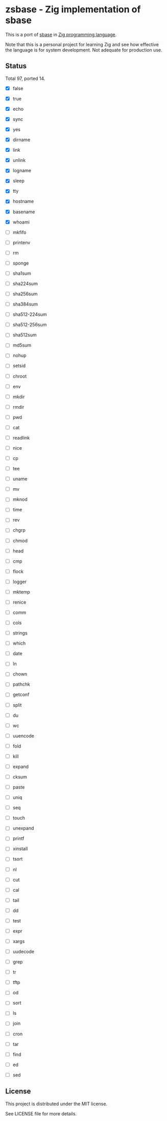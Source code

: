 
zsbase - Zig implementation of sbase
====================================

This is a port of [sbase][] in [Zig programming language][].

Note that this is a personal project for learning Zig and see how effective the
language is for system development. Not adequate for production use.

[sbase]: https://git.suckless.org/sbase/
[Zig programming language]: https://ziglang.org/

Status
--------

Total 97, ported 14.

 - [x] false
 - [x] true
 - [x] echo
 - [x] sync
 - [x] yes
 - [x] dirname
 - [x] link
 - [x] unlink
 - [x] logname
 - [x] sleep
 - [x] tty
 - [x] hostname
 - [x] basename
 - [x] whoami
 - [ ] mkfifo
 - [ ] printenv
 - [ ] rm
 - [ ] sponge
 - [ ] sha1sum
 - [ ] sha224sum
 - [ ] sha256sum
 - [ ] sha384sum
 - [ ] sha512-224sum
 - [ ] sha512-256sum
 - [ ] sha512sum
 - [ ] md5sum
 - [ ] nohup
 - [ ] setsid
 - [ ] chroot
 - [ ] env
 - [ ] mkdir
 - [ ] rmdir
 - [ ] pwd
 - [ ] cat
 - [ ] readlink
 - [ ] nice
 - [ ] cp
 - [ ] tee
 - [ ] uname
 - [ ] mv
 - [ ] mknod
 - [ ] time
 - [ ] rev
 - [ ] chgrp
 - [ ] chmod
 - [ ] head
 - [ ] cmp
 - [ ] flock
 - [ ] logger
 - [ ] mktemp
 - [ ] renice
 - [ ] comm
 - [ ] cols
 - [ ] strings
 - [ ] which
 - [ ] date
 - [ ] ln
 - [ ] chown
 - [ ] pathchk
 - [ ] getconf
 - [ ] split
 - [ ] du
 - [ ] wc
 - [ ] uuencode
 - [ ] fold
 - [ ] kill
 - [ ] expand
 - [ ] cksum
 - [ ] paste
 - [ ] uniq
 - [ ] seq
 - [ ] touch
 - [ ] unexpand
 - [ ] printf
 - [ ] xinstall
 - [ ] tsort
 - [ ] nl
 - [ ] cut
 - [ ] cal
 - [ ] tail
 - [ ] dd
 - [ ] test
 - [ ] expr
 - [ ] xargs
 - [ ] uudecode
 - [ ] grep
 - [ ] tr
 - [ ] tftp
 - [ ] od
 - [ ] sort
 - [ ] ls
 - [ ] join
 - [ ] cron
 - [ ] tar
 - [ ] find
 - [ ] ed
 - [ ] sed


License
-------

This project is distributed under the MIT license.

See LICENSE file for more details.
